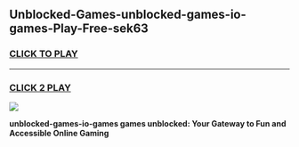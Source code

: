 
## Unblocked-Games-unblocked-games-io-games-Play-Free-sek63
<h3>
<a href="https://premium76.site?title=unblocked-games-io-games&ref=09A">CLICK TO PLAY</a></h3>
<hr>

<h3>
<a href="https://premium76.site?title=unblocked-games-io-games&ref=09A">CLICK 2 PLAY</a>
  
</h3>

<a href="https://premium76.site?title=unblocked-games-io-games&ref=09A"><img src="https://clearcache.store/games.png"></a>


**unblocked-games-io-games games unblocked: Your Gateway to Fun and Accessible Online Gaming**
